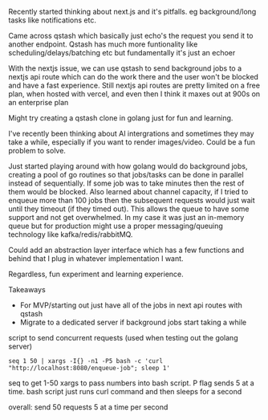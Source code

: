 Recently started thinking about next.js and it's pitfalls. eg background/long tasks like notifications etc.

Came across qstash which basically just echo's the request you send it to another endpoint.
Qstash has much more funtionality like scheduling/delays/batching etc but fundamentally it's just an echoer

With the nextjs issue, we can use qstash to send background jobs to a nextjs api route which can do the work there
and the user won't be blocked and have a fast experience. Still nextjs api routes are pretty limited on a free plan, when hosted with vercel,
and even then I think it maxes out at 900s on an enterprise plan 

Might try creating a qstash clone in golang just for fun and learning.

I've recently been thinking about AI intergrations
and sometimes they may take a while, especially if you want to render images/video. Could be a fun problem to solve.

Just started playing around with how golang would do background jobs, creating a pool of go routines so that jobs/tasks
can be done in parallel instead of sequentially. If some job was to take minutes then the rest of them would be blocked.
Also learned about channel capacity, if I tried to enqueue more than 100 jobs then the subsequent requests would just wait
until they timeout (if they timed out). This allows the queue to have some support and not get overwhelmed. In my case it was just
an in-memory queue but for production might use a proper messaging/queuing technology like kafka/redis/rabbitMQ. 

Could add an abstraction layer interface which has a few functions and behind that I plug in whatever implementation I want.

Regardless, fun experiment and learning experience.

Takeaways
* For MVP/starting out just have all of the jobs in next api routes with qstash
* Migrate to a dedicated server if background jobs start taking a while


script to send concurrent requests (used when testing out the golang server)
```
seq 1 50 | xargs -I{} -n1 -P5 bash -c 'curl "http://localhost:8080/enqueue-job"; sleep 1'
```

seq to get 1-50
xargs to pass numbers into bash script. P flag sends 5 at a time.
bash script just runs curl command and then sleeps for a second


overall: send 50 requests 5 at a time per second
